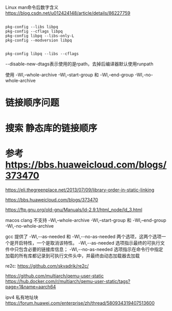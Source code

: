 

#


Linux man命令后数字含义  https://blog.csdn.net/u012424148/article/details/86227759



```shell

pkg-config --libs libpq
pkg-config --cflags libpq
pkg-config libpq --libs-only-L
pkg-config --modversion libpq


pkg-config libpq --libs --cflags

```

--disable-new-dtags表示使用的是rpath，去掉后编译器默认使用runpath


使用 -Wl,–whole-archive -Wl,–start-group 和 -Wl,–end-group -Wl,-no-whole-archive

# 链接顺序问题
# 搜索 静态库的链接顺序
# 参考 https://bbs.huaweicloud.com/blogs/373470

https://eli.thegreenplace.net/2013/07/09/library-order-in-static-linking

https://bbs.huaweicloud.com/blogs/373470

https://ftp.gnu.org/old-gnu/Manuals/ld-2.9.1/html_node/ld_3.html

macos clang 不支持 -Wl,–whole-archive -Wl,–start-group 和 -Wl,–end-group -Wl,-no-whole-archive


gcc 提供了 -Wl,--as-needed 和 -Wl,--no-as-needed 两个选项，这两个选项一个是开启特性，一个是取消该特性。
-Wl,--as-needed 选项指示最终的可执行文件中只包含必要的链接库信息；
-Wl,--no-as-needed 选项指示在命令行中指定加载的所有库都记录到可执行文件头中，并最终由动态加载器去加载

re2c:
https://github.com/skvadrik/re2c/



https://github.com/multiarch/qemu-user-static
https://hub.docker.com/r/multiarch/qemu-user-static/tags?page=1&name=aarch64


ipv4 私有地址块
https://forum.huawei.com/enterprise/zh/thread/580934319407513600
